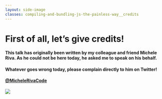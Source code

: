 ```yaml
---
layout: side-image
classes: compiling-and-bundling-js-the-painless-way__credits
---
```


<main>
  <h1>First of all, let’s give credits!</h1>
  <h4>This talk has originally been written by my colleague and friend <strong>Michele Riva</strong>. As he could not be here today, he asked me to speak on his behalf.</h4>
  <h4 class="text-nf-brunch-pink mt-4"><strong>Whatever goes wrong today, please complain directly to him on Twitter!</strong></h4>
  <h4 class="text-nf-neon-blue mt-4"><a href="https://twitter.com/@MicheleRivaCode"><strong>@MicheleRivaCode</strong></a></h4>
</main>

<img src="/compiling-and-bundling-js-the-painless-way/michele.jpg" class="side"/>
